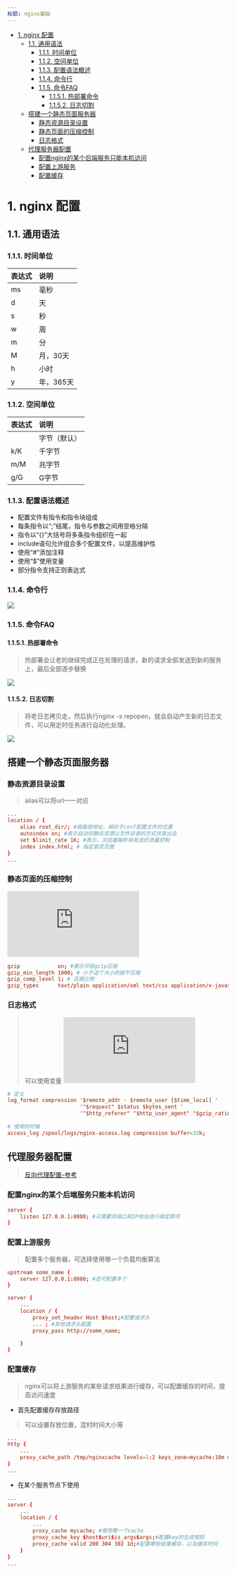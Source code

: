 ```yaml
---
标题: nginx基础
---
```


<!-- TOC -->

- [1. nginx 配置](#1-nginx-配置)
    - [1.1. 通用语法](#11-通用语法)
        - [1.1.1. 时间单位](#111-时间单位)
        - [1.1.2. 空间单位](#112-空间单位)
        - [1.1.3. 配置语法概述](#113-配置语法概述)
        - [1.1.4. 命令行](#114-命令行)
        - [1.1.5. 命令FAQ](#115-命令faq)
            - [1.1.5.1. 热部署命令](#1151-热部署命令)
            - [1.1.5.2. 日志切割](#1152-日志切割)
    - [搭建一个静态页面服务器](#搭建一个静态页面服务器)
        - [静态资源目录设置](#静态资源目录设置)
        - [静态页面的压缩控制](#静态页面的压缩控制)
        - [日志格式](#日志格式)
    - [代理服务器配置](#代理服务器配置)
        - [配置nginx的某个后端服务只能本机访问](#配置nginx的某个后端服务只能本机访问)
        - [配置上游服务](#配置上游服务)
        - [配置缓存](#配置缓存)

<!-- /TOC -->

# 1. nginx 配置
## 1.1. 通用语法
### 1.1.1. 时间单位
| 表达式 |说明|
|:---|:---|
|ms|毫秒|
|d|天
|s|秒
|w|周
|m|分
|M|月，30天
|h|小时
|y|年，365天


### 1.1.2. 空间单位
|表达式|说明|
|:---|:---|
||字节（默认）
|k/K|千字节|
|m/M|兆字节|
|g/G|G字节|

### 1.1.3. 配置语法概述
+ 配置文件有指令和指令块组成
+ 每条指令以“;”结尾，指令与参数之间用空格分隔
+ 指令以“{}”大括号将多条指令组织在一起
+ include语句允许组合多个配置文件，以提高维护性
+ 使用“#”添加注释
+ 使用“$”使用变量
+ 部分指令支持正则表达式

### 1.1.4. 命令行
![](./imgs/04.png)

### 1.1.5. 命令FAQ
#### 1.1.5.1. 热部署命令
> 热部署会让老的继续完成正在处理的请求，新的请求全部发送到新的服务上，最后全部逐步替换

![](./imgs/05.png)

#### 1.1.5.2. 日志切割
> 将老日志拷贝走，然后执行nginx -s repopen，就会自动产生新的日志文件，可以用定时任务进行自动化处理。

![](./imgs/06.png)

## 搭建一个静态页面服务器
### 静态资源目录设置
> alias可以将url一一对应
```conf
...
location / {
    alias root_dir/; #根路径地址，相对于conf配置文件的位置
    autoindex on; #表示自动将静态资源以文件目录的方式共享出去
    set $limit_rate 1K; #表示，浏览器每秒钟发送的流量控制
    index index.html; # 指定首页页面
}
...
```

### 静态页面的压缩控制
![官方文档参考](http://nginx.org/en/docs/http/ngx_http_gzip_module.html)
```conf
gzip            on; #表示开启gzip压缩
gzip_min_length 1000; # 小于这个大小的就不压缩
gzip_comp_level 1; # 压缩比例
gzip_types      text/plain application/xml text/css application/x-javascript text/javascript image/jpeg image/gif image/png application/json; # 压缩文件类型
```

### 日志格式
> 可以使用变量
![官方文档参考](http://nginx.org/en/docs/http/ngx_http_log_module.html)
```conf
# 定义 
log_format compression '$remote_addr - $remote_user [$time_local] '
                       '"$request" $status $bytes_sent '
                       '"$http_referer" "$http_user_agent" "$gzip_ratio"';
                       
# 使用的时候
access_log /spool/logs/nginx-access.log compression buffer=32k;
```

## 代理服务器配置
> [反向代理配置-参考](http://nginx.org/en/docs/http/ngx_http_proxy_module.html) 
### 配置nginx的某个后端服务只能本机访问
```conf
server {
    listen 127.0.0.1:8080; #只需要将端口和IP地址进行绑定即可
}
```

### 配置上游服务
> 配置多个服务器，可选择使用哪一个负载均衡算法
```conf
upstream some_name {
    server 127.0.0.1:8080; #还可配置多个
}

server {
    ...
    location / {
        proxy_set_header Host $host;#配置请求头
        ... ; #其他请求头配置
        proxy_pass http://some_name;

    }
}
```

### 配置缓存
> nginx可以将上游服务的某些请求结果进行缓存，可以配置缓存的时间，提高访问速度

+ 首先配置缓存存放路径
>可以设置存放位置，混村时间大小等

```conf
...
http {
    ...
    proxy_cache_path /tmp/nginxcache levels=1:2 keys_zone=mycache:10m max_size=10g inactive=60m use_temp_path=off;
}
...
```
+ 在某个服务节点下使用
```conf
...
server {
    ...
    location / {
        ...
        proxy_cache mycache; #使用哪一个cache
        proxy_cache_key $host$uri$is_args$args;#配置key的生成规则
        proxy_cache valid 200 304 302 1d;#配置哪些结果缓存，以及缓存时间
    }
}
...
```